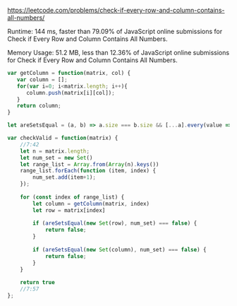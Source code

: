 https://leetcode.com/problems/check-if-every-row-and-column-contains-all-numbers/



Runtime: 144 ms, faster than 79.09% of JavaScript online submissions for Check if Every Row and Column Contains All Numbers.

Memory Usage: 51.2 MB, less than 12.36% of JavaScript online submissions for Check if Every Row and Column Contains All Numbers.



```javascript
var getColumn = function(matrix, col) {
   var column = [];
   for(var i=0; i<matrix.length; i++){
      column.push(matrix[i][col]);
   }
   return column; 
}

let areSetsEqual = (a, b) => a.size === b.size && [...a].every(value => b.has(value));

var checkValid = function(matrix) {
    //7:42
    let n = matrix.length;
    let num_set = new Set()
    let range_list = Array.from(Array(n).keys())
    range_list.forEach(function (item, index) {
        num_set.add(item+1);
    });
    
    for (const index of range_list) {
        let column = getColumn(matrix, index)
        let row = matrix[index]
        
        if (areSetsEqual(new Set(row), num_set) === false) {
            return false;
        }
        
        if (areSetsEqual(new Set(column), num_set) === false) {
            return false;
        }
    }
    
    return true
    //7:57
};
```
